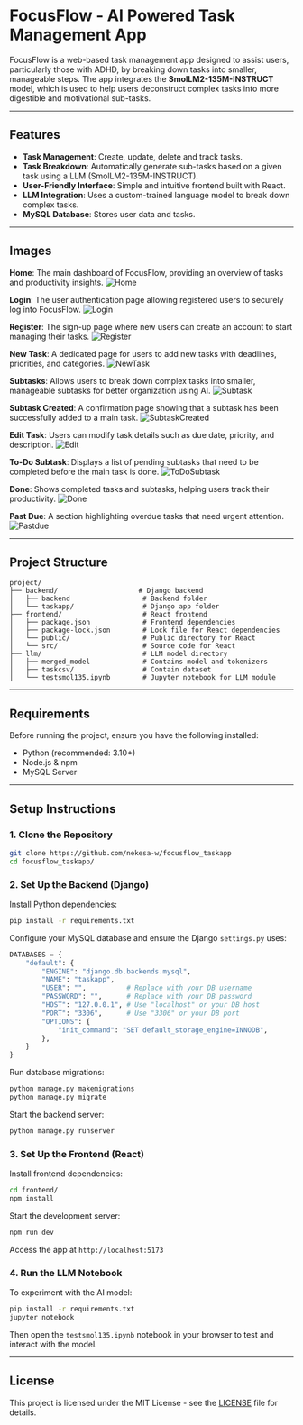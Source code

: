 # FocusFlow - AI Powered Task Management App

FocusFlow is a web-based task management app designed to assist users, particularly those with ADHD, by breaking down tasks into smaller, manageable steps. The app integrates the **SmolLM2-135M-INSTRUCT** model, which is used to help users deconstruct complex tasks into more digestible and motivational sub-tasks.

---

## Features

* **Task Management**: Create, update, delete and track tasks.
* **Task Breakdown**: Automatically generate sub-tasks based on a given task using a LLM (SmolLM2-135M-INSTRUCT).
* **User-Friendly Interface**: Simple and intuitive frontend built with React.
* **LLM Integration**: Uses a custom-trained language model to break down complex tasks.
* **MySQL Database**: Stores user data and tasks.

---

## Images

**Home**: The main dashboard of FocusFlow, providing an overview of tasks and productivity insights.
![Home](screenshots/home.png)

**Login**: The user authentication page allowing registered users to securely log into FocusFlow.
![Login](screenshots/login.png)

**Register**: The sign-up page where new users can create an account to start managing their tasks.
![Register](screenshots/register.png)

**New Task**: A dedicated page for users to add new tasks with deadlines, priorities, and categories.
![NewTask](screenshots/newtask.png)

**Subtasks**: Allows users to break down complex tasks into smaller, manageable subtasks for better organization using AI.
![Subtask](screenshots/subtasks.png)

**Subtask Created**: A confirmation page showing that a subtask has been successfully added to a main task.
![SubtaskCreated](screenshots/subtaskscreated.png)

**Edit Task**: Users can modify task details such as due date, priority, and description.
![Edit](screenshots/edittask.png)

**To-Do Subtask**: Displays a list of pending subtasks that need to be completed before the main task is done.
![ToDoSubtask](screenshots/todosubtasks.png)

**Done**: Shows completed tasks and subtasks, helping users track their productivity.
![Done](screenshots/done.png)

**Past Due**: A section highlighting overdue tasks that need urgent attention.
![Pastdue](screenshots/pastdue.png)

---

## Project Structure

```
project/
├── backend/                    # Django backend
│   ├── backend                  # Backend folder
│   └── taskapp/                 # Django app folder
├── frontend/                    # React frontend
│   ├── package.json             # Frontend dependencies
│   ├── package-lock.json        # Lock file for React dependencies
│   └── public/                  # Public directory for React
│   └── src/                     # Source code for React
├── llm/                         # LLM model directory
│   ├── merged_model             # Contains model and tokenizers
│   ├── taskcsv/                 # Contain dataset
│   └── testsmol135.ipynb        # Jupyter notebook for LLM module
```

---

## Requirements

Before running the project, ensure you have the following installed:

* Python (recommended: 3.10+)
* Node.js & npm
* MySQL Server

---

## Setup Instructions

### 1. **Clone the Repository**

```bash
git clone https://github.com/nekesa-w/focusflow_taskapp
cd focusflow_taskapp/
```

### 2. **Set Up the Backend (Django)**

Install Python dependencies:

```bash
pip install -r requirements.txt
```

Configure your MySQL database and ensure the Django `settings.py` uses:

```python
DATABASES = {
    "default": {
        "ENGINE": "django.db.backends.mysql",
        "NAME": "taskapp",
        "USER": "",          # Replace with your DB username
        "PASSWORD": "",      # Replace with your DB password
        "HOST": "127.0.0.1", # Use "localhost" or your DB host
        "PORT": "3306",      # Use "3306" or your DB port
        "OPTIONS": {
            "init_command": "SET default_storage_engine=INNODB",
        },
    }
}
```

Run database migrations:

```bash
python manage.py makemigrations
python manage.py migrate
```

Start the backend server:

```bash
python manage.py runserver
```

### 3. **Set Up the Frontend (React)**

Install frontend dependencies:

```bash
cd frontend/
npm install
```

Start the development server:

```bash
npm run dev
```

Access the app at `http://localhost:5173`

### 4. **Run the LLM Notebook**

To experiment with the AI model:

```bash
pip install -r requirements.txt
jupyter notebook
```

Then open the `testsmol135.ipynb` notebook in your browser to test and interact with the model.

---

## License

This project is licensed under the MIT License - see the [LICENSE](LICENSE) file for details.
